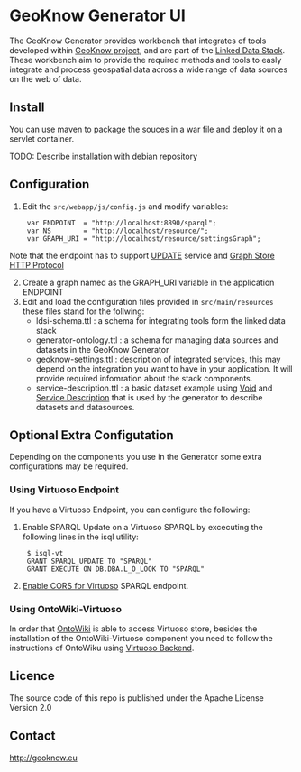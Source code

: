 # GeoKnow Generator UI

The GeoKnow Generator provides workbench that integrates of tools developed within [GeoKnow project](http://geoknow.eu/), and are part of the [Linked Data Stack](http://stack.linkeddata.org/). These workbench aim to provide the required methods and tools to easly integrate and process geospatial data across a wide range of data sources on the web of data.   

## Install

You can use maven to package the souces in a war file and deploy it on a servlet container.

TODO: Describe installation with debian repository

## Configuration

1. Edit the `src/webapp/js/config.js` and modify variables:

		var ENDPOINT  = "http://localhost:8890/sparql";
		var NS        = "http://localhost/resource/";
		var GRAPH_URI = "http://localhost/resource/settingsGraph";

Note that the endpoint has to support [UPDATE](http://www.w3.org/TR/2013/REC-sparql11-update-20130321/) service and [Graph Store HTTP Protocol](http://www.w3.org/TR/2013/REC-sparql11-http-rdf-update-20130321/) 
	
2. Create a graph named as the GRAPH_URI variable in the application ENDPOINT
3. Edit and load the configuration files provided in `src/main/resources` these files stand for the follwing:
	* ldsi-schema.ttl : a schema for integrating tools form the linked data stack
	* generator-ontology.ttl : a schema for managing data sources and datasets in the GeoKnow Generator
	* geoknow-settings.ttl : description of integrated services, this may depend on the integration you want to have in your application. It will provide required infomration about the stack components. 
	* service-description.ttl : a basic dataset example using [Void](http://www.w3.org/TR/void/) and [Service Description](http://www.w3.org/TR/2013/REC-sparql11-service-description-20130321/) that is used by the generator to describe datasets and datasources.
	
## Optional Extra Configutation

Depending on the components you use in the Generator some extra configurations may be required.  

### Using Virtuoso Endpoint

If you have a Virtuoso Endpoint, you can configure the following: 

1. Enable SPARQL Update on a Virtuoso SPARQL by excecuting the following lines in the isql utility:

		$ isql-vt
		GRANT SPARQL_UPDATE TO "SPARQL"
		GRANT EXECUTE ON DB.DBA.L_O_LOOK TO "SPARQL"

2. [Enable CORS for Virtuoso](http://virtuoso.openlinksw.com/dataspace/dav/wiki/Main/VirtTipsAndTricksCORsEnableSPARQLURLs) SPARQL endpoint.


### Using OntoWiki-Virtuoso

In order that [OntoWiki](https://github.com/AKSW/OntoWiki) is able to access Virtuoso store, besides the installation of the OntoWiki-Virtuoso component you need to follow the instructions of OntoWiku using [Virtuoso Backend](https://github.com/AKSW/OntoWiki/wiki/VirtuosoBackend).

## Licence

The source code of this repo is published under the Apache License Version 2.0

## Contact

http://geoknow.eu
